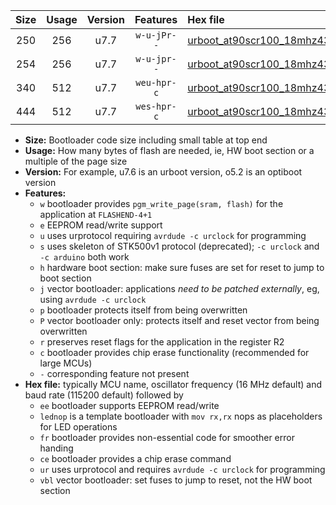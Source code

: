 |Size|Usage|Version|Features|Hex file|
|:-:|:-:|:-:|:-:|:--|
|250|256|u7.7|`w-u-jPr--`|[urboot_at90scr100_18mhz432_19200bps_lednop_ur_vbl.hex](https://raw.githubusercontent.com/stefanrueger/urboot.hex/main/mcus/at90scr100/fcpu_18mhz432/19200_bps/urboot_at90scr100_18mhz432_19200bps_lednop_ur_vbl.hex)|
|254|256|u7.7|`w-u-jpr--`|[urboot_at90scr100_18mhz432_19200bps_lednop_fr_ur_vbl.hex](https://raw.githubusercontent.com/stefanrueger/urboot.hex/main/mcus/at90scr100/fcpu_18mhz432/19200_bps/urboot_at90scr100_18mhz432_19200bps_lednop_fr_ur_vbl.hex)|
|340|512|u7.7|`weu-hpr-c`|[urboot_at90scr100_18mhz432_19200bps_ee_lednop_fr_ce_ur.hex](https://raw.githubusercontent.com/stefanrueger/urboot.hex/main/mcus/at90scr100/fcpu_18mhz432/19200_bps/urboot_at90scr100_18mhz432_19200bps_ee_lednop_fr_ce_ur.hex)|
|444|512|u7.7|`wes-hpr-c`|[urboot_at90scr100_18mhz432_19200bps_ee_lednop_fr_ce.hex](https://raw.githubusercontent.com/stefanrueger/urboot.hex/main/mcus/at90scr100/fcpu_18mhz432/19200_bps/urboot_at90scr100_18mhz432_19200bps_ee_lednop_fr_ce.hex)|

- **Size:** Bootloader code size including small table at top end
- **Usage:** How many bytes of flash are needed, ie, HW boot section or a multiple of the page size
- **Version:** For example, u7.6 is an urboot version, o5.2 is an optiboot version
- **Features:**
  + `w` bootloader provides `pgm_write_page(sram, flash)` for the application at `FLASHEND-4+1`
  + `e` EEPROM read/write support
  + `u` uses urprotocol requiring `avrdude -c urclock` for programming
  + `s` uses skeleton of STK500v1 protocol (deprecated); `-c urclock` and `-c arduino` both work
  + `h` hardware boot section: make sure fuses are set for reset to jump to boot section
  + `j` vector bootloader: applications *need to be patched externally*, eg, using `avrdude -c urclock`
  + `p` bootloader protects itself from being overwritten
  + `P` vector bootloader only: protects itself and reset vector from being overwritten
  + `r` preserves reset flags for the application in the register R2
  + `c` bootloader provides chip erase functionality (recommended for large MCUs)
  + `-` corresponding feature not present
- **Hex file:** typically MCU name, oscillator frequency (16 MHz default) and baud rate (115200 default) followed by
  + `ee` bootloader supports EEPROM read/write
  + `lednop` is a template bootloader with `mov rx,rx` nops as placeholders for LED operations
  + `fr` bootloader provides non-essential code for smoother error handing
  + `ce` bootloader provides a chip erase command
  + `ur` uses urprotocol and requires `avrdude -c urclock` for programming
  + `vbl` vector bootloader: set fuses to jump to reset, not the HW boot section
